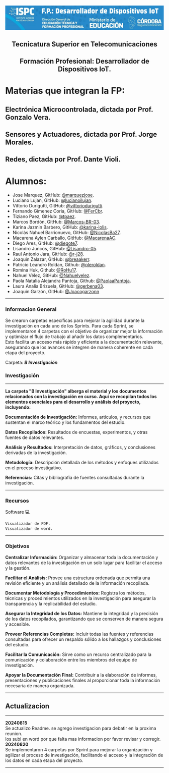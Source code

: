 
<p align=center><img src="../E recursos/image1-8.png" width="900"></p>


<h2 align=center><strong>Tecnicatura Superior en Telecomunicaciones</strong></h2>  

<h2 align=center><strong>Formación Profesional: Desarrollador de Dispositivos IoT.</strong></h2>
      


# Materias que integran la FP:   

## Electrónica Microcontrolada, dictada por Prof. Gonzalo Vera.

## Sensores y Actuadores, dictada por Prof. Jorge Morales.

## Redes, dictada por Prof. Dante Violi.


# Alumnos: 
- Jose Marquez, GitHub: [@marquezjose](https://github.com/marquezjose).
- Luciano Lujan, GitHub: [@lucianoilujan](https://github.com/lucianoilujan).
- Vittorio Durigutti, GitHub: [@vittoriodurigutti](https://github.com/vittoriodurigutti).
- Fernando Gimenez Coria, GitHub: [@FerCbr](https://github.com/FerCbr).
- Tiziano Paez, GitHub: [@tpaez](https://github.com/tpaez).
- Marcos Bordón, GitHub: [@Marcos-BR-03](https://github.com/Marcos-BR-03).
- Karina Jazmin Barbero, GitHub: [@karina-lolis](https://github.com/karina-lolis).
- Nicolás Nahuel Barrionuevo, GitHub: [@NicolasBa27](https://github.com/NicolasBa27).
- Macarena Aylen Carballo, GitHub: [@MacarenaAC](https://github.com/MacarenaAC).
- Diego Ares, GitHub: [@diegote7](https://github.com/diegote7).
- Lisandro Juncos, GitHub: [@Lisandro-05](https://github.com/Lisandro-05).
- Raul Antonio Jara, GitHub: [@r-j28](https://github.com/r-j28).
- Joaquin Zalazar, GitHub: [@breaakerr](https://github.com/breaakerr).  
- Patricio Leandro Roldan, Github: [@pleroldan](https://github.com/pleroldan).
- Romina Huk,  Github: [@RoHu17](https://github.com/RoHu17).
- Nahuel Vélez, GitHub: [@Nahuelvelez](https://github.com/Nahuelvelez).
- Paola Natalia Alejandra Pantoja, Github: [@PaolaaPantoja](https://github.com/PaolaaPantoja).
- Laura Analia Brizuela, GitHub: [@gerbena03](https://github.com/gerbena03).
- Joaquin Garzón, GitHub: [@Joacogarzonn](https://github.com/Joacogarzonn) 
***
### Informacion General
Se crearon carpetas específicas para mejorar la agilidad durante la investigación en cada uno de los Sprints. Para cada Sprint, se implementaron 4 carpetas con el objetivo de organizar mejor la información y optimizar el flujo de trabajo al añadir los datos complementarios.  
 Esto facilita un acceso más rápido y eficiente a la documentación relevante, asegurando que los avances se integren de manera coherente en cada etapa del proyecto.  

Carpeta: ***B Investigación***
### Investigación
***
__La carpeta "B Investigación" alberga el material y los documentos relacionados con la investigación en curso. Aquí se recopilan todos los elementos esenciales para el desarrollo y análisis del proyecto, incluyendo:__  

__Documentación de Investigación:__ Informes, artículos, y recursos que sustentan el marco teórico y los fundamentos del estudio.  

__Datos Recopilados:__ Resultados de encuestas, experimentos, y otras fuentes de datos relevantes.  

__Análisis y Resultados:__ Interpretación de datos, gráficos, y conclusiones derivadas de la investigación.  

__Metodología:__ Descripción detallada de los métodos y enfoques utilizados en el proceso investigativo.  

__Referencias:__ Citas y bibliografía de fuentes consultadas durante la investigación.   
***

### Recursos
Software 💻
```
Visualizador de PDF.
Visualizador de word.
```
***
### Objetivos

__Centralizar Información:__ Organizar y almacenar toda la documentación y datos relevantes de la investigación en un solo lugar para facilitar el acceso y la gestión.  

__Facilitar el Análisis:__ Provee una estructura ordenada que permita una revisión eficiente y un análisis detallado de la información recopilada.  

__Documentar Metodología y Procedimientos:__ Registra los métodos, técnicas y procedimientos utilizados en la investigación para asegurar la transparencia y la replicabilidad del estudio.  

__Asegurar la Integridad de los Datos:__ Mantiene la integridad y la precisión de los datos recopilados, garantizando que se conserven de manera segura y accesible.  

__Proveer Referencias Completas:__ Incluir todas las fuentes y referencias consultadas para ofrecer un respaldo sólido a los hallazgos y conclusiones del estudio.  

__Facilitar la Comunicación:__ Sirve como un recurso centralizado para la comunicación y colaboración entre los miembros del equipo de investigación.  

__Apoyar la Documentación Final:__ Contribuir a la elaboración de informes, presentaciones y publicaciones finales al proporcionar toda la información necesaria de manera organizada.  
***
## Actualizacion
***
**20240815**   
Se actualizo Readme. 
se agrego investigacion para debatir en la proxima reunion.  
los subi en word por que falta mas informacion por favor revisar y corregir.   
**20240820**  
Se implementaron 4 carpetas por Sprint para mejorar la organización y agilizar el proceso de investigación, facilitando el acceso y la integración de los datos en cada etapa del proyecto.  
***